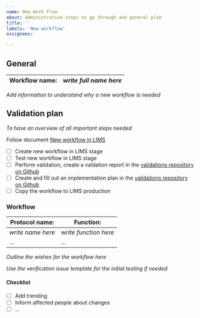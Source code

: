```yaml
---
name: New Work Flow
about: Administrative steps to go through and general plan
title: ''
labels: 'New workflow'
assignees: 

---
```


## General

| Workflow name: | _write full name here_  |
|---|---|

_Add information to understand why a new workflow is needed_

## Validation plan

_To have an overview of all important steps needed_

Follow document [New workflow in LIMS](https://atlas.scilifelab.se/infrastructure/lims/development/new_workflow/)
- [ ] Create new workflow in LIMS stage
- [ ] Test new workflow in LIMS stage
- [ ] Perform validation, create a valdation report in the [validations repository on Github](https://github.com/Clinical-Genomics/validations/tree/main/docs/lims)
- [ ] Create and fill out an implementation plan in the [validations repository on Github](https://github.com/Clinical-Genomics/validations/tree/main/docs/_implementation_plans)
- [ ] Copy the workflow to LIMS production

### Workflow 

| Protocol name: | Function:  |
|---|---|
|_write name here_ | _write function here_ |
| ... | ... |

_Outline the wishes for the workflow here_

_Use the verification issue template for the initial testing if needed_

#### Checklist

- [ ] Add trending
- [ ] Inform affected people about changes
- [ ] ...
